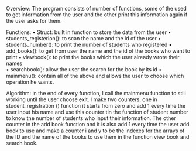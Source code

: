Overview: 
The program consists of number of functions, some of the used to get information from the user and the other print this information again if the user asks for them. 


Functions:
•	Struct: built in function to store the data from the user 
•	students_registerion(): to scan the  name and the id of the user 
•	students_number(): to print the number of students who registered 
•	add_books(): to get from user the name and the id of the books who want to print
•	viewbook(): to print the books which the user already wrote their names  
•	searchbook(): allow the user the search for the book by its id 
•	mainmenu(): contain all of the above and allows the user to choose which operation he wants. 


Algorithm: 
in the end of every function, I call the mainmenu function to still working until the user choose exit. 
I make two counters, one in student_registration () function it starts from zero and add 1 every time the user input his name and use this counter tin the function 
of student number to know the number of students who input their information. The other counter in the add book function
and it is also add 1 every time the user add book to use and make a counter i and y to be the indexes for the arrays of the ID and the name of the books to use them in the
function view book and search book. 
